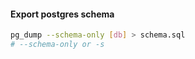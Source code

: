 #### Export postgres schema

```sh
pg_dump --schema-only [db] > schema.sql
# --schema-only or -s
```
